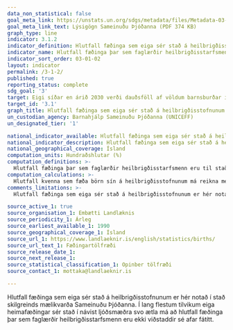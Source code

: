 ```yaml
---
data_non_statistical: false
goal_meta_link: https://unstats.un.org/sdgs/metadata/files/Metadata-03-01-02.pdf
goal_meta_link_text: Lýsigögn Sameinuðu Þjóðanna (PDF 374 KB)
graph_type: line
indicator: 3.1.2
indicator_definition: Hlutfall fæðinga sem eiga sér stað á heilbrigðisstofnunum
indicator_name: Hlutfall fæðinga þar sem faglærðir heilbrigðisstarfsmenn eru til staðar.
indicator_sort_order: 03-01-02
layout: indicator
permalink: /3-1-2/
published: true
reporting_status: complete
sdg_goal: '3'
target: Eigi síðar en árið 2030 verði dauðsföll af völdum barnsburðar í heiminum komin niður fyrir 70 af hverjum 100.000 börnum sem fæðast á lífi.
target_id: '3.1'
graph_title: Hlutfall fæðinga sem eiga sér stað á heilbrigðisstofnunum
un_custodian_agency: Barnahjálp Sameinuðu Þjóðanna (UNICEFF)
un_designated_tier: '1'

national_indicator_available: Hlutfall fæðinga sem eiga sér stað á heilbrigðisstofnunum
national_indicator_description: Hlutfall fæðinga sem eiga sér stað á heilbrigðisstofnunum
national_geographical_coverage: Ísland
computation_units: Hundraðshlutar (%)
computation_definitions: >-
  Hlutfall fæðinga þar sem faglærðir heilbrigðisstarfsmenn eru til staðar (læknar, hjúkrunarfræðingar eða ljósmæður) er hlutfall fæðinga þar sem faglærðir heilbrigðisstarfsmenn, þjálfaðir í ummönnun ungabarna og mæðra, jafnt á meðgöngu sem og við og eftir fæðingu, eru viðstaddir. Með fæðingu er átt við fæðingu eins eða fleirri barna, þar með talið andvana fædd börn. Andvana fætt barn er barn sem fætt er eftir 24 eða fleirri vikur meðgöngu sem aldrei dró anda eða sýndi lífsmerki.
computation_calculations: >-
  Hlutfall kvenna sem fæða börn sín á heilbrigðisstofnunum má reikna með því að deila fjölda mæðra sem fæða börn sín á heilbrigðisstofnunum með heildarfjölda fæðinga, margfaldað með 100.
comments_limitations: >-
  Hlutfall fæðinga sem eiga sér stað á heilbrigðisstofnunum er hér notað í stað skilgreinds mælikvarða Sameinuðu Þjóðanna. Í lang flestum tilvikum eiga heimafæðingar sér stað í návist ljóðsmæðra svo ætla má að hlutfall fæðinga þar sem faglærðir heilbrigðisstarfsmenn eru ekki viðstaddir sé afar fátítt. Þessi mælikvarði er notaður sem nálgun á heimsmarkmiðamælikvarða Sameinuðu Þjóðanna. Þar sem því má við komast er unnið að því að finna eða þróa íslensk gögn til að uppfylla forskrifa Sameinuðu Þjóðanna. Þessi mælikvarði var ekki fundinn í samstarfi við sérfræðinga á þessu sviði.

source_active_1: true
source_organisation_1: Embætti Landlæknis
source_periodicity_1: Árleg
source_earliest_available_1: 1990
source_geographical_coverage_1: Ísland
source_url_1: https://www.landlaeknir.is/english/statistics/births/
source_url_text_1: Fæðingartölfræði
source_release_date_1:
source_next_release_1:
source_statistical_classification_1: Opinber tölfræði
source_contact_1: mottaka@landlaeknir.is

---
```


Hlutfall fæðinga sem eiga sér stað á heilbrigðisstofnunum er hér notað í stað skilgreinds mælikvarða Sameinuðu Þjóðanna. Í lang flestum tilvikum eiga heimafæðingar sér stað í návist ljóðsmæðra svo ætla má að hlutfall fæðinga þar sem faglærðir heilbrigðisstarfsmenn eru ekki viðstaddir sé afar fátítt.
